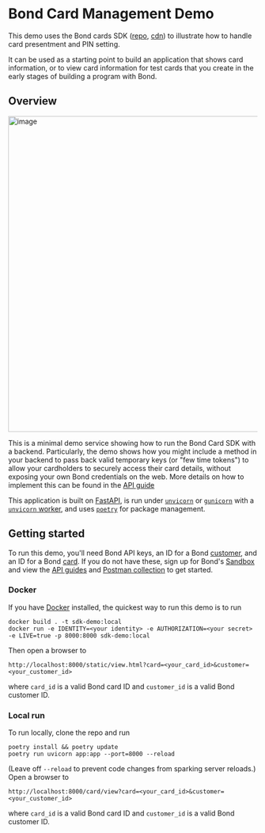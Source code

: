 # Bond Card Management Demo

This demo uses the Bond cards SDK ([repo](https://github.com/bond-tech/bond-sdk-cards), [cdn](https://cdn.bond.tech/sdk/cards/v1/bond-sdk-cards.js)) to illustrate how to handle card presentment and PIN setting. 

It can be used as a starting point to build an application that shows card information, or to view card information for test cards that you create in the early stages of building a program with Bond. 

## Overview

<img width="638" alt="image" src="https://user-images.githubusercontent.com/62680784/142752838-4a8207e6-804f-405f-8d16-fb4a97ba952d.png">

This is a minimal demo service showing how to run the Bond Card SDK with a backend. Particularly, the demo shows how you might include a method in your backend to pass back valid temporary keys (or "few time tokens") to allow your cardholders to securely access their card details, without exposing your own Bond credentials on the web. More details on how to implement this can be found in the [API guide](https://docs.bond.tech/docs/retrieve-card-details-set-pins-and-reset-pins)

This application is built on [FastAPI](https://fastapi.tiangolo.com/), is run under [`unvicorn`](https://www.uvicorn.org/) or [`gunicorn`](https://gunicorn.org/) with a [`unvicorn` worker](https://www.uvicorn.org/#running-with-gunicorn), and uses [`poetry`](https://python-poetry.org/) for package management. 

## Getting started

To run this demo, you'll need Bond API keys, an ID for a Bond [customer](https://docs.bond.tech/reference/post_customers), and an ID for a Bond [card](https://docs.bond.tech/reference/post_cards). If you do not have these, sign up for Bond's [Sandbox](https://signup.bond.tech) and view the [API guides](https://docs.bond.tech) and [Postman collection](https://docs.bond.tech/docs/postman-collection) to get started. 

### Docker

If you have [Docker](https://www.docker.com/products/docker-desktop) installed, the quickest way to run this demo is to run 
```
docker build . -t sdk-demo:local
docker run -e IDENTITY=<your identity> -e AUTHORIZATION=<your secret> -e LIVE=true -p 8000:8000 sdk-demo:local
```

Then open a browser to 
```
http://localhost:8000/static/view.html?card=<your_card_id>&customer=<your_customer_id>
```
where `card_id` is a valid Bond card ID and `customer_id` is a valid Bond customer ID. 

### Local run 
To run locally, clone the repo and run
```
poetry install && poetry update
poetry run uvicorn app:app --port=8000 --reload
```
(Leave off `--reload` to prevent code changes from sparking server reloads.)  Open a browser to 
```
http://localhost:8000/card/view?card=<your_card_id>&customer=<your_customer_id>
```
where `card_id` is a valid Bond card ID and `customer_id` is a valid Bond customer ID. 

